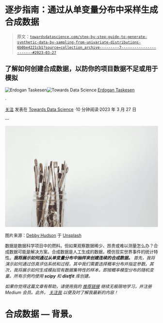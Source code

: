 # 逐步指南：通过从单变量分布中采样生成合成数据

> 原文：[`towardsdatascience.com/step-by-step-guide-to-generate-synthetic-data-by-sampling-from-univariate-distributions-6b0be4221cb1?source=collection_archive---------7-----------------------#2023-03-27`](https://towardsdatascience.com/step-by-step-guide-to-generate-synthetic-data-by-sampling-from-univariate-distributions-6b0be4221cb1?source=collection_archive---------7-----------------------#2023-03-27)

## 了解如何创建合成数据，以防你的项目数据不足或用于模拟

[](https://erdogant.medium.com/?source=post_page-----6b0be4221cb1--------------------------------)![Erdogan Taskesen](https://erdogant.medium.com/?source=post_page-----6b0be4221cb1--------------------------------)[](https://towardsdatascience.com/?source=post_page-----6b0be4221cb1--------------------------------)![Towards Data Science](https://towardsdatascience.com/?source=post_page-----6b0be4221cb1--------------------------------) [Erdogan Taskesen](https://erdogant.medium.com/?source=post_page-----6b0be4221cb1--------------------------------)

·

[关注](https://medium.com/m/signin?actionUrl=https%3A%2F%2Fmedium.com%2F_%2Fsubscribe%2Fuser%2F4e636e2ef813&operation=register&redirect=https%3A%2F%2Ftowardsdatascience.com%2Fstep-by-step-guide-to-generate-synthetic-data-by-sampling-from-univariate-distributions-6b0be4221cb1&user=Erdogan+Taskesen&userId=4e636e2ef813&source=post_page-4e636e2ef813----6b0be4221cb1---------------------post_header-----------) 发表在 [Towards Data Science](https://towardsdatascience.com/?source=post_page-----6b0be4221cb1--------------------------------) ·10 分钟阅读·2023 年 3 月 27 日[](https://medium.com/m/signin?actionUrl=https%3A%2F%2Fmedium.com%2F_%2Fvote%2Ftowards-data-science%2F6b0be4221cb1&operation=register&redirect=https%3A%2F%2Ftowardsdatascience.com%2Fstep-by-step-guide-to-generate-synthetic-data-by-sampling-from-univariate-distributions-6b0be4221cb1&user=Erdogan+Taskesen&userId=4e636e2ef813&source=-----6b0be4221cb1---------------------clap_footer-----------)

--

[](https://medium.com/m/signin?actionUrl=https%3A%2F%2Fmedium.com%2F_%2Fbookmark%2Fp%2F6b0be4221cb1&operation=register&redirect=https%3A%2F%2Ftowardsdatascience.com%2Fstep-by-step-guide-to-generate-synthetic-data-by-sampling-from-univariate-distributions-6b0be4221cb1&source=-----6b0be4221cb1---------------------bookmark_footer-----------)![](img/c6e8220af678c94f7c2091863414a236.png)

图片来源：[Debby Hudson](https://unsplash.com/@hudsoncrafted?utm_source=unsplash&utm_medium=referral&utm_content=creditCopyText) 于 [Unsplash](https://unsplash.com/s/photos/create?utm_source=unsplash&utm_medium=referral&utm_content=creditCopyText)

数据是数据科学项目中的燃料。但如果观察数据稀少、昂贵或难以测量怎么办？合成数据可能是解决方案。合成数据是人工生成的数据，模仿现实世界事件的统计特性。***我将展示如何通过从单变量分布中抽样来创建连续的合成数据。*** *首先，我将演示如何通过仿真评估系统和过程，其中我们需要选择概率分布并指定参数。其次，我将展示如何生成模拟现有数据集特性的样本，即按概率模型分布的随机变量。所有示例均使用* ***scipy*** *和* ***distfit*** *库创建。*

*如果你觉得这篇文章有帮助，请使用我的* [*推荐链接*](https://medium.com/@erdogant/membership) *继续无极限地学习，并注册 Medium 会员。此外，* [*关注我*](http://erdogant.medium.com/) *以便及时了解我最新的内容！*

# 合成数据 — 背景。
